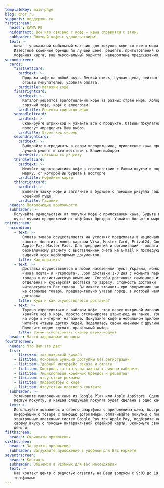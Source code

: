 ```yaml
---
templateKey: main-page
blog: блог ru
supports: поддержка ru
firstscreen:
  header: KAWA RU
  hiddentext: Все что связано с кофе — кawa справится с этим.
  subheader: Покупай кофе с удовольствием!
  text: >-
    кawa – уникальный мобильный магазин для покупки кофе со всего мира.
    Известные кофейные бренды по лучшей цене, рецепты, приготовления кофе,
    кофейная карта, ваш персональный бариста, невероятные предсказания.
secondscreen:
  cards:
    firstleftcard:
      cardtext: >-
        Продажа кофе на любой вкус. Легкий поиск, лучшая цена, рейтинг кофе,
        отзывы покупателей, удобная оплата.
      cardtitle: Магазин кофе
    firstrightcard:
      cardtext: >-
        Каталог рецептов приготовления кофе из разных стран мира. Холодный,
        горячий кофе, кофе с алкоголем.
      cardtitle: Рецепты приготовления
    secondleftcard:
      cardtext: >-
        Сканируйте штрих-код и узнайте все о продукте. Отзывы покупателей
        помогут определить Ваш выбор.
      cardtitle: Штрих-код сканер
    secondrightcard:
      cardtext: >-
        Выбирайте ингредиенты в своем холодильнике, приложение кawa предложит
        лучший рецепт в соответствии с Вашим выбором.
      cardtitle: Готовим по рецепту
    thirdleftcard:
      cardtext: >-
        Меняйте характеристики кофе в соответствии с Вашим вкусом и подберите
        марку, от которой Вы будете в восторге
      cardtitle: Кофейная карта
    thirdrightcard:
      cardtext: >-
        Выпейте чашку кофе и загляните в будущее с помощью ритуала гадания на
        кофейной гуще.
      cardtitle: Гадание
  header: Потрясающие возможности
  subheader: >-
    Получайте удовольствие от покупки кофе с приложением кawa. Будьте всегда в
    курсе лучших предложений от кофейных брендов. Узнайте больше о мире кофе.
thirdscreen:
  accordion:
    - text: >-
        Оплата товара осуществляется на условиях предоплаты в национальной
        валюте. Оплатить можно картами Visa, Master Card, Privat24, Google Pay,
        Apple Pay, Master Pass. Для предприятий и организаций - оплата по
        безналичному расчету с выставлением счета на E-mail и последующей
        выдачей всех необходимых документов.
      title: Как оплатить?
    - text: >-
        Доставка осуществляется в любой населенный пункт Украины, компаниями
        «Нова Пошта» и «Укрпошта». Срок доставки 1-3 дня с момента передачи
        товара в логистическую компанию. Способы доставки: самовывоз из
        отделения и курьерская доставка по адресу. Стоимость доставки
        интересующего Вас товара, Вы можете уточнить при оформлении заказа или
        на странице товара, предварительно указав город, в который необходима
        доставка.
      title: Куда и как осуществляется доставка?
    - text: >-
        Трудно определиться с выбором кофе, стоя перед витриной магазина?
        Узнайте всё о кофе, просто отсканировав штрих-код на пачке. Узнайте цену
        на кофе в интернет магазине. Покупайте кофе в мобильном приложении
        Читайте отзывы других людей. Поделитесь своим мнением с другими.
        Помогите людям сделать правильный выбор.
      title: Зачем использовать сканер штрих-кодов?
  header: Часто задаваемые вопросы
fourthscreen:
  header: Что Вам это даст
  list:
    - listitem: Эксклюзивный дизайн
    - listitem: Основные функции доступны без регистрации
    - listitem: Удобный интерфейс заказа и оплаты
    - listitem: Контроль за статусом заказа в личном кабинете
    - listitem: Энциклопедия кофейных брендов и рецептов
    - listitem: Отсутствие рекламы
    - listitem: Видеообзоры о кофе
    - listitem: Отсутствие платного контента
  subheader: >-
    Установите приложение кawa из Google Play или Apple AppStore. Сделайте
    первую покупку, и каждая следующая покупка будет сделана в одно касание.
  text: >-
    Используйте возможности своего смартфона с приложением кawa, быстро находите
    информацию о товаре с помощью фотокамеры, оплачивайте покупки с помощью
    электронных платежных систем Google Pay или Apple Pay, подберите кофе по
    своему вкусу с помощью интерактивной кофейной карты. Экономьте свое время и
    деньги.
fifthscreen:
  header: Скриншоты приложения
sixthscreen:
  header: Загрузить приложение
  subheader: Загружайте приложение в удобном для Вас маркете
seventhscreen:
  header: Контакты
  subheader: Общаемся в удобных для вас месседжерах
  text: >-
    Наш контакт центр с радостью ответить на Ваши вопросы с 9:00 до 19:00 по
    телефонам:
---
```

